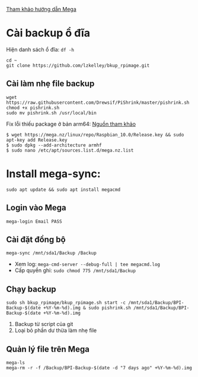 [Tham khảo hướng dẫn Mega](https://github.com/meganz/MEGAcmd/blob/master/UserGuide.md)



# Cài backup ổ đĩa
Hiện danh sách ổ đĩa: `df -h`
```
cd ~
git clone https://github.com/lzkelley/bkup_rpimage.git
```

## Cài làm nhẹ file backup
```
wget https://raw.githubusercontent.com/Drewsif/PiShrink/master/pishrink.sh
chmod +x pishrink.sh
sudo mv pishrink.sh /usr/local/bin
```


Fix lỗi thiếu package ở bản arm64: [Nguồn tham khảo](https://nerd-tech.net/2021/09/06/how-to-install-and-update-mega-command-line-megacmd-on-your-raspberry-pi-running-ubuntu-20-04/)

```
$ wget https://mega.nz/linux/repo/Raspbian_10.0/Release.key && sudo apt-key add Release.key
$ sudo dpkg --add-architecture armhf
$ sudo nano /etc/apt/sources.list.d/mega.nz.list
```

# Install mega-sync:
`sudo apt update && sudo apt install megacmd`

## Login vào Mega
`mega-login Email PASS`
## Cài đặt đồng bộ
`mega-sync /mnt/sda1/Backup /Backup`

- Xem log: `mega-cmd-server --debug-full | tee megacmd.log`
- Cấp quyền ghi: `sudo chmod 775 /mnt/sda1/Backup`

## Chạy backup
```
sudo sh bkup_rpimage/bkup_rpimage.sh start -c /mnt/sda1/Backup/BPI-Backup-$(date +%Y-%m-%d).img & sudo pishrink.sh /mnt/sda1/Backup/BPI-Backup-$(date +%Y-%m-%d).img
```
1. Backup từ script của git
2. Loại bỏ phần dư thừa làm nhẹ file

## Quản lý file trên Mega
```
mega-ls
mega-rm -r -f /Backup/BPI-Backup-$(date -d "7 days ago" +%Y-%m-%d).img
```